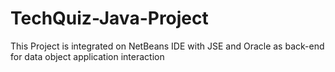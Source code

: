# TechQuiz-Java-Project
This Project is integrated on NetBeans IDE with JSE and Oracle as back-end for data object application interaction
